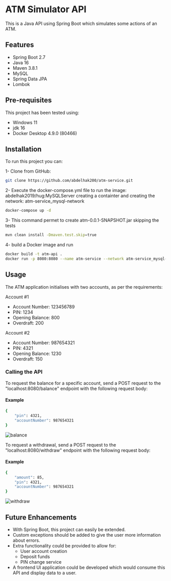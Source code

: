 # ATM Simulator API

This is a Java API using Spring Boot which simulates some actions of an ATM.

## Features
* Spring Boot 2.7
* Java 16
* Maven 3.8.1
* MySQL
* Spring Data JPA
* Lombok

## Pre-requisites
This project has been tested using:
* Windows 11
* jdk 16
* Docker Desktop 4.9.0 (80466)

## Installation

To run this project you can:      

1- Clone from GitHub:

```bash
git clone https://github.com/abdelhak200/atm-service.git
```
2- Execute the docker-compose.yml file to run the image: abdelhak2019/hug:MySQLServer creating a containter and creating the network: atm-service_mysql-network

```bash
docker-compose up -d
```
3- This command permet to create atm-0.0.1-SNAPSHOT.jar skipping the tests
```bash
mvn clean install -Dmaven.test.skip=true
```
4- build a Docker image and run
```bash
docker build -t atm-api .
docker run -p 8080:8080 --name atm-service --network atm-service_mysql-network -d atm-api
```

## Usage

The ATM application initialises with two accounts, as per the requirements:

Account #1  

   * Account Number: 123456789
   * PIN: 1234
   * Opening Balance: 800
   * Overdraft: 200

Account #2

   * Account Number: 987654321
   * PIN: 4321
   * Opening Balance: 1230
   * Overdraft: 150

### Calling the API

To request the balance for a specific account, send a POST request to the "localhost:8080/balance" endpoint with the following request body:

#### Example
```bash
{
    "pin": 4321,
    "accountNumber": 987654321
}
```

![balance](https://user-images.githubusercontent.com/21033378/173260292-eebfed38-f56a-47cb-aefc-e9c17e4a40cb.png?raw=true "Sample POST request")

To request a withdrawal, send a POST request to the "localhost:8080/withdraw" endpoint with the following request body:

#### Example
```bash
{
    "amount": 85,
    "pin": 4321,
    "accountNumber": 987654321
}
```
![withdraw](https://user-images.githubusercontent.com/21033378/173260375-2bd5b0e4-d98c-46a2-9d3b-97bd16ddddd3.png?raw=true "Sample POST request")

## Future Enhancements
* With Spring Boot, this project can easily be extended.
* Custom exceptions should be added to give the user more information about errors.
* Extra functionality could be provided to allow for:
   * User account creation
   * Deposit funds
   * PIN change service
* A frontend UI application could be developed which would consume this API and display data to a user.


